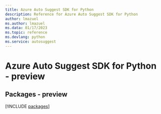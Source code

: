 ```yaml
---
title: Azure Auto Suggest SDK for Python
description: Reference for Azure Auto Suggest SDK for Python
author: lmazuel
ms.author: lmazuel
ms.data: 01/17/2023
ms.topic: reference
ms.devlang: python
ms.service: autosuggest
---
```

# Azure Auto Suggest SDK for Python - preview
## Packages - preview
[!INCLUDE [packages](auto-suggest-index.md)]